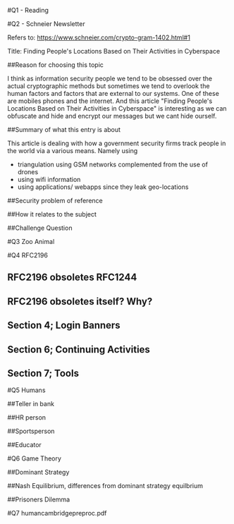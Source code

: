 #Q1 - Reading

#Q2 - Schneier Newsletter

Refers to:
https://www.schneier.com/crypto-gram-1402.html#1

Title: Finding People's Locations Based on Their Activities in Cyberspace

##Reason for choosing this topic

I think as information security people we tend to be obsessed over the actual cryptographic methods but sometimes we tend to overlook the human factors and factors that are external to our systems. One of these are mobiles phones and the internet. And this article "Finding People's Locations Based on Their Activities in Cyberspace" is interesting as we can obfuscate and hide and encrypt our messages but we cant hide ourself.

##Summary of what this entry is about

This article is dealing with how a government security firms track people in the world via a various means. Namely using  
- triangulation using GSM networks complemented from the use of drones
- using wifi information 
- using applications/ webapps since they leak geo-locations 

##Security problem of reference

##How it relates to the subject

##Challenge Question

#Q3 Zoo Animal


#Q4 RFC2196

## RFC2196 obsoletes RFC1244

## RFC2196 obsoletes itself? Why?

## Section 4; Login Banners

## Section 6; Continuing Activities

## Section 7; Tools

#Q5 Humans

##Teller in bank

##HR person

##Sportsperson

##Educator

#Q6 Game Theory

##Dominant Strategy

##Nash Equilibrium, differences from dominant strategy equilbrium

##Prisoners Dilemma

#Q7 humancambridgepreproc.pdf

